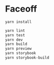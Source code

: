 # Faceoff

```sh
yarn install
```

```sh
yarn lint
yarn test
yarn dev
yarn build
yarn preview
yarn storybook
yarn storybook-build
```
